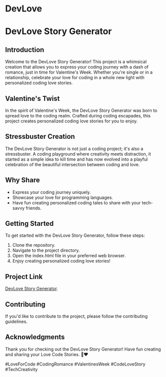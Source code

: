 # DevLove
 
# DevLove Story Generator

## Introduction

Welcome to the DevLove Story Generator! This project is a whimsical creation that allows you to express your coding journey with a dash of romance, just in time for Valentine's Week. Whether you're single or in a relationship, celebrate your love for coding in a whole new light with personalized coding love stories.

## Valentine's Twist

In the spirit of Valentine's Week, the DevLove Story Generator was born to spread love to the coding realm. Crafted during coding escapades, this project creates personalized coding love stories for you to enjoy.

## Stressbuster Creation

The DevLove Story Generator is not just a coding project; it's also a stressbuster. A coding playground where creativity meets distraction, it started as a simple idea to kill time and has now evolved into a playful celebration of the beautiful intersection between coding and love.

## Why Share

- Express your coding journey uniquely.
- Showcase your love for programming languages.
- Have fun creating personalized coding tales to share with your tech-savvy friends.

## Getting Started

To get started with the DevLove Story Generator, follow these steps:

1. Clone the repository.
2. Navigate to the project directory.
3. Open the index.html file in your preferred web browser.
4. Enjoy creating personalized coding love stories!

## Project Link

[DevLove Story Generator](https://devlovevalentinespecial.netlify.app/).

## Contributing

If you'd like to contribute to the project, please follow the contributing guidelines.

## Acknowledgments

Thank you for checking out the DevLove Story Generator! Have fun creating and sharing your Love Code Stories. 🚀❤️


\#LoveForCode #CodingRomance #ValentinesWeek #CodeLoveStory #TechCreativity

